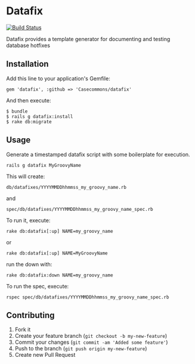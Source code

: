 # Datafix

[![Build Status](https://secure.travis-ci.org/Casecommons/datafix.svg?branch=master)](https://travis-ci.org/Casecommons/datafix)

Datafix provides a template generator for documenting and testing database hotfixes

## Installation

Add this line to your application's Gemfile:

    gem 'datafix', :github => 'Casecommons/datafix'

And then execute:

    $ bundle
    $ rails g datafix:install
    $ rake db:migrate

## Usage

Generate a timestamped datafix script with some boilerplate for execution.

    rails g datafix MyGroovyName

This will create:

    db/datafixes/YYYYMMDDhhmmss_my_groovy_name.rb

and

    spec/db/datafixes/YYYYMMDDhhmmss_my_groovy_name_spec.rb

To run it, execute:

    rake db:datafix[:up] NAME=my_groovy_name

or

    rake db:datafix[:up] NAME=MyGroovyName

run the down with:

    rake db:datafix:down NAME=my_groovy_name

To run the spec, execute:

    rspec spec/db/datafixes/YYYYMMDDhhmmss_my_groovy_name_spec.rb

## Contributing

1. Fork it
2. Create your feature branch (`git checkout -b my-new-feature`)
3. Commit your changes (`git commit -am 'Added some feature'`)
4. Push to the branch (`git push origin my-new-feature`)
5. Create new Pull Request

